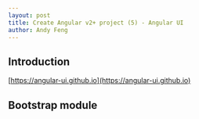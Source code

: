 ```yaml
---
layout: post
title: Create Angular v2+ project (5) - Angular UI
author: Andy Feng
---
```


## Introduction ##
[https://angular-ui.github.io](https://angular-ui.github.io)

## Bootstrap module ##
